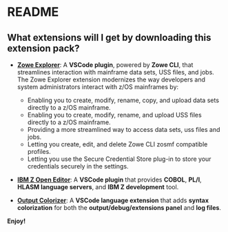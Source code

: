 # README

## What extensions will I get by downloading this extension pack?

* [**Zowe Explorer**](https://marketplace.visualstudio.com/items?itemName=Zowe.vscode-extension-for-zowe): A **VSCode plugin**, powered by **Zowe CLI**, that streamlines interaction with mainframe data sets, USS files, and jobs. The Zowe Explorer extension modernizes the way developers and system administrators interact with z/OS mainframes by:

  * Enabling you to create, modify, rename, copy, and upload data sets directly to a z/OS mainframe.
  * Enabling you to create, modify, rename, and upload USS files directly to a z/OS mainframe.
  * Providing a more streamlined way to access data sets, uss files and jobs.
  * Letting you create, edit, and delete Zowe CLI zosmf compatible profiles.
  * Letting you use the Secure Credential Store plug-in to store your credentials securely in the settings.

* [**IBM Z Open Editor**](https://marketplace.visualstudio.com/items?itemName=IBM.zopeneditor): A **VSCode plugin** that provides **COBOL**, **PL/I**, **HLASM language servers**, and **IBM Z development** tool.

* [**Output Colorizer**](https://marketplace.visualstudio.com/items?itemName=IBM.output-colorizer): A **VSCode language extension** that adds **syntax colorization** for both the **output/debug/extensions panel** and **log files**.




**Enjoy!**
